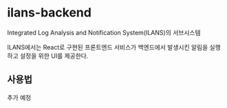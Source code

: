 # ilans-backend

Integrated Log Analysis and Notification System(ILANS)의 서브시스템

ILANS에서는 React로 구현된 프론트엔드 서비스가 백엔드에서 발생시킨 알림을 실행하고 설정을 위한 UI를 제공한다.

## 사용법

추가 예정
